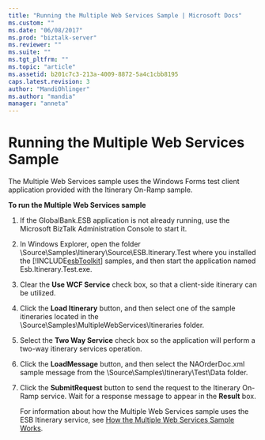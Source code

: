 ```yaml
---
title: "Running the Multiple Web Services Sample | Microsoft Docs"
ms.custom: ""
ms.date: "06/08/2017"
ms.prod: "biztalk-server"
ms.reviewer: ""
ms.suite: ""
ms.tgt_pltfrm: ""
ms.topic: "article"
ms.assetid: b201c7c3-213a-4009-8872-5a4c1cbb8195
caps.latest.revision: 3
author: "MandiOhlinger"
ms.author: "mandia"
manager: "anneta"
---
```

# Running the Multiple Web Services Sample
The Multiple Web Services sample uses the Windows Forms test client application provided with the Itinerary On-Ramp sample.  
  
 **To run the Multiple Web Services sample**  
  
1. If the GlobalBank.ESB application is not already running, use the Microsoft BizTalk Administration Console to start it.  
  
2. In Windows Explorer, open the folder \Source\Samples\Itinerary\Source\ESB.Itinerary.Test where you installed the [!INCLUDE[esbToolkit](../includes/esbtoolkit-md.md)] samples, and then start the application named Esb.Itinerary.Test.exe.  
  
3. Clear the **Use WCF Service** check box, so that a client-side itinerary can be utilized.  
  
4. Click the **Load Itinerary** button, and then select one of the sample itineraries located in the \Source\Samples\MultipleWebServices\Itineraries folder.  
  
5. Select the **Two Way Service** check box so the application will perform a two-way itinerary services operation.  
  
6. Click the **LoadMessage** button, and then select the NAOrderDoc.xml sample message from the \Source\Samples\Itinerary\Test\Data folder.  
  
7. Click the **SubmitRequest** button to send the request to the Itinerary On-Ramp service. Wait for a response message to appear in the **Result** box.  
  
   For information about how the Multiple Web Services sample uses the ESB Itinerary service, see [How the Multiple Web Services Sample Works](../esb-toolkit/how-the-multiple-web-services-sample-works.md).